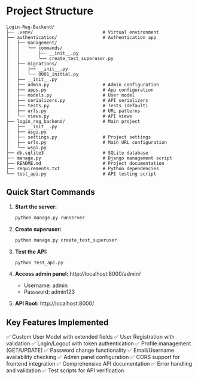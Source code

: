 # Project Structure

```
Login-Reg-Backend/
├── .venv/                          # Virtual environment
├── authentication/                 # Authentication app
│   ├── management/
│   │   └── commands/
│   │       ├── __init__.py
│   │       └── create_test_superuser.py
│   ├── migrations/
│   │   ├── __init__.py
│   │   └── 0001_initial.py
│   ├── __init__.py
│   ├── admin.py                    # Admin configuration
│   ├── apps.py                     # App configuration
│   ├── models.py                   # User model
│   ├── serializers.py              # API serializers
│   ├── tests.py                    # Tests (default)
│   ├── urls.py                     # URL patterns
│   └── views.py                    # API views
├── login_reg_backend/              # Main project
│   ├── __init__.py
│   ├── asgi.py
│   ├── settings.py                 # Project settings
│   ├── urls.py                     # Main URL configuration
│   └── wsgi.py
├── db.sqlite3                      # SQLite database
├── manage.py                       # Django management script
├── README.md                       # Project documentation
├── requirements.txt                # Python dependencies
└── test_api.py                     # API testing script
```

## Quick Start Commands

1. **Start the server:**
   ```bash
   python manage.py runserver
   ```

2. **Create superuser:**
   ```bash
   python manage.py create_test_superuser
   ```

3. **Test the API:**
   ```bash
   python test_api.py
   ```

4. **Access admin panel:**
   http://localhost:8000/admin/
   - Username: admin
   - Password: admin123

5. **API Root:**
   http://localhost:8000/

## Key Features Implemented

✅ Custom User Model with extended fields
✅ User Registration with validation
✅ Login/Logout with token authentication
✅ Profile management (GET/UPDATE)
✅ Password change functionality
✅ Email/Username availability checking
✅ Admin panel configuration
✅ CORS support for frontend integration
✅ Comprehensive API documentation
✅ Error handling and validation
✅ Test scripts for API verification
